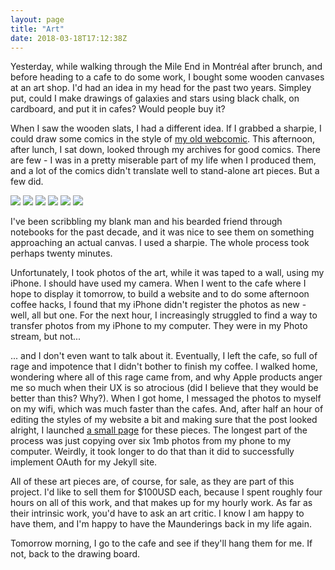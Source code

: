 ```yaml
---
layout: page
title: "Art"
date: 2018-03-18T17:12:38Z
---
```


Yesterday, while walking through the Mile End in Montréal after brunch, and before heading to a cafe to do some work, I bought some wooden canvases at an art shop. I'd had an idea in my head for the past two years. Simpley put, could I make drawings of galaxies and stars using black chalk, on cardboard, and put it in cafes? Would people buy it?

When I saw the wooden slats, I had a different idea. If I grabbed a sharpie, I could draw some comics in the style of [my old webcomic](https://burntfen.com/comic). This afternoon, after lunch, I sat down, looked through my archives for good comics. There are few - I was in a pretty miserable part of my life when I produced them, and a lot of the comics didn't translate well to stand-alone art pieces. But a few did.

<img class="art" src="{{ site.url}}/assets/img/art/1.jpg" />
<img class="art" src="{{ site.url}}/assets/img/art/2.jpg" />
<img class="art" src="{{ site.url}}/assets/img/art/3.jpg" />
<img class="art" src="{{ site.url}}/assets/img/art/4.jpg" />
<img class="art" src="{{ site.url}}/assets/img/art/5.jpg" />
<img class="art" src="{{ site.url}}/assets/img/art/6.jpg" />

I've been scribbling my blank man and his bearded friend through notebooks for the past decade, and it was nice to see them on something approaching an actual canvas. I used a sharpie. The whole process took perhaps twenty minutes.

Unfortunately, I took photos of the art, while it was taped to a wall, using my iPhone. I should have used my camera. When I went to the cafe where I hope to display it tomorrow, to build a website and to do some afternoon coffee hacks, I found that my iPhone didn't register the photos as new - well, all but one. For the next hour, I increasingly struggled to find a way to transfer photos from my iPhone to my computer. They were in my Photo stream, but not...

... and I don't even want to talk about it. Eventually, I left the cafe, so full of rage and impotence that I didn't bother to finish my coffee. I walked home, wondering where all of this rage came from, and why Apple products anger me so much when their UX is so atrocious (did I believe that they would be better than this? Why?). When I got home, I messaged the photos to myself on my wifi, which was much faster than the cafes. And, after half an hour of editing the styles of my website a bit and making sure that the post looked alright, I launched [a small page](https://www.burntfen.com/art.html) for these pieces. The longest part of the process was just copying over six 1mb photos from my phone to my computer. Weirdly, it took longer to do that than it did to successfully implement OAuth for my Jekyll site.

All of these art pieces are, of course, for sale, as they are part of this project. I'd like to sell them for $100USD each, because I spent roughly four hours on all of this work, and that makes up for my hourly work. As far as their intrinsic work, you'd have to ask an art critic. I know I am happy to have them, and I'm happy to have the Maunderings back in my life again.

Tomorrow morning, I go to the cafe and see if they'll hang them for me. If not, back to the drawing board.